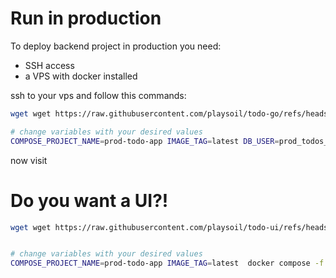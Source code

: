 # Run in production

To deploy backend project in production you need:

- SSH access
- a VPS with docker installed

ssh to your vps and follow this commands:

```bash
wget wget https://raw.githubusercontent.com/playsoil/todo-go/refs/heads/master/docker-compose-prod.yml

# change variables with your desired values
COMPOSE_PROJECT_NAME=prod-todo-app IMAGE_TAG=latest DB_USER=prod_todos_user DB_PASSWORD=prod_todos_pass DB_NAME=prod_todos APP_PORT=8080 docker compose -f docker-compose-prod.yml up -d

```

now visit

# Do you want a UI?!

```bash
wget wget https://raw.githubusercontent.com/playsoil/todo-ui/refs/heads/master/docker-compose-prod.yml -O  docker-compose-prod-ui.yml


# change variables with your desired values
COMPOSE_PROJECT_NAME=prod-todo-app IMAGE_TAG=latest  docker compose -f docker-compose-prod-ui.yml up -d

```
